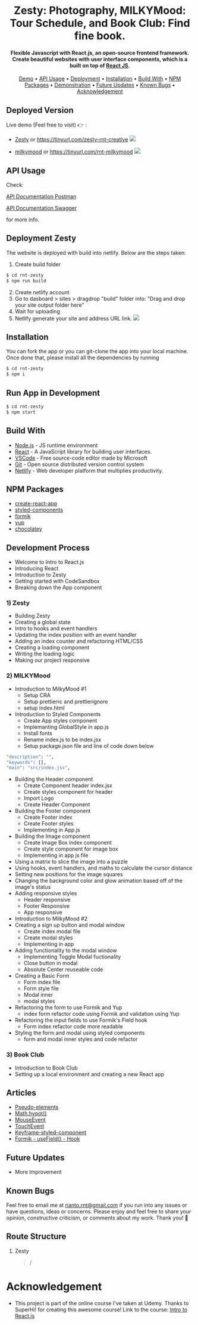 <h1 align="center">
  <br>
  Zesty: Photography, MILKYMood: Tour Schedule, and Book Club: Find fine book. 
  <br>
</h1>

<h4 align="center"> Flexible Javascript with React.js, an open-source frontend framework. Create beautiful websites with user interface components, which is a built on top of <a href="https://reactjs.org/" target="_blank">React JS</a>.</h4>

 <p align="center">
 <a href="#deployed-version">Demo</a> •
  <a href="#api-usage">API Usage</a> •
  <a href="#deployment">Deployment</a> •
  <a href="#installation">Installation</a> •
  <a href="#build-with">Build With</a> •
  <a href="#npm-packages">NPM Packages</a> •
  <a href="#demonstration">Demonstration</a> •
  <a href="#future-updates">Future Updates</a> • 
  <a href="#known-bugs">Known Bugs</a> • 
  <a href="#acknowledgement">Acknowledgement</a>
</p>

## Deployed Version

Live demo (Feel free to visit) 👉 :

- [Zesty](https://62d41759f047fa5ec85817e0--dapper-cendol-7d0b54.netlify.app/) or https://tinyurl.com/zesty-rnt-creative
  [![](https://github.com/Rianto-RNT/rnt-super-react/blob/development/rnt-zesty/src/assets/images/zesty-homepage.png)](https://github.com/Rianto-RNT/rnt-super-react)

- [milkymood](https://lambent-hotteok-00b7b0.netlify.app/) or https://tinyurl.com/rnt-milkymood
  [![](https://github.com/Rianto-RNT/rnt-super-react/blob/development/milkymood/src/assets/images/milky-mood-homepage.png)](https://github.com/Rianto-RNT/rnt-super-react)

## API Usage

Check:

[API Documentation Postman](https://documenter.getpostman.com/view/16994323/UVkiSJNz)

[API Documentation Swagger](https://app.swaggerhub.com/apis-docs/rnt-development-one/bootcamp-booking_api/1.0)

for more info.

## Deployment Zesty

The website is deployed with build into netlify. Below are the steps taken:

1. Create build folder

```sh
$ cd rnt-zesty
$ npm run build
```

2. Create netlify account
3. Go to dasboard > sites > dragdrop "build" folder into: "Drag and drop your site output folder here"
4. Wait for uploading
5. Netlify generate your site and address URL link.
   [![](https://github.com/Rianto-RNT/rnt-super-react/blob/development/rnt-zesty/src/assets/images/netlify-build-folder-upload-location.png)](https://github.com/Rianto-RNT/rnt-super-react)

## Installation

You can fork the app or you can git-clone the app into your local machine. Once done that, please install all the dependencies by running

```sh
$ cd rnt-zesty
$ npm i
```

## Run App in Development

```sh
$ cd rnt-zesty
$ npm start
```

## Build With

- [Node.js](https://nodejs.org/en) - JS runtime environment
- [React](https://www.react.org/) - A JavaScript library for building user interfaces.
- [VSCode](https://code.visualstudio.com) - Free source-code editor made by Microsoft
- [Git](https://git-scm.com) - Open source distributed version control system
- [Netlify](https://www.netlify.com/) - Web developer platform that multiplies productivity.

## NPM Packages

- [create-react-app](https://github.com/facebook/create-react-app)
- [styled-components](https://github.com/styled-components/styled-components)
- [formik](https://github.com/jaredpalmer/formik)
- [yup](https://github.com/jquense/yup)
- [chocolatey](https://chocolatey.org/)

## Development Process

- Welcome to Intro to React.js
- Introducing React
- Introduction to Zesty
- Getting started with CodeSandbox
- Breaking down the App component

### 1) Zesty

- Building Zesty
- Creating a global state
- Intro to hooks and event handlers
- Updating the index position with an event handler
- Adding an index counter and refactoring HTML/CSS
- Creating a loading component
- Writing the loading logic
- Making our project responsive

### 2) MILKYMood

- Introduction to MilkyMood #1
  - Setup CRA
  - Setup prettierrc and prettierignore
  - setup index.html
- Introduction to Styled Components
  - Create App styles component
  - Implemanting GlobalStyle in app.js
  - Install fonts
  - Rename index.js to be index.jsx
  - Setup package.json file and line of code down below

```sh
"description": "",
"keywords": [],
"main": "src/index.jsx",
```

- Building the Header component
  - Create Component header index.jsx
  - Create styles component for header
  - Import Logo
  - Create Header Component
- Building the Footer component
  - Create Footer index
  - Create Footer styles
  - Implementing in App.js
- Building the Image component
  - Create Image Box index component
  - Create style component for image box
  - Implementing in app js file
- Using a matrix to slice the image into a puzzle
- Using hooks, event handlers, and maths to calculate the cursor distance
- Setting new positions for the image squares
- Changing the background color and glow animation based off of the image's status
- Adding responsive styles
  - Header responsive
  - Footer Responsive
  - App responsive
- Introduction to MilkyMood #2
- Creating a sign up button and modal window
  - Create index modal file
  - Create modal styles
  - Implementing in app
- Adding functionality to the modal window
  - Implementing Toggle Modal fuctionality
  - Close button in modal
  - Absolute Center reuseable code
- Creating a Basic Form
  - Form index file
  - Form style file
  - Modal inner
  - modal styles
- Refactoring the form to use Formik and Yup
  - index form refactor code using Formik and validation using Yup
- Refactoring the input fields to use Formik's Field hook
  - Form index refactor code more readable
- Styling the form and modal using styled components
  - form and modal inner styles and code refactor

### 3) Book Club

- Introduction to Book Club
- Setting up a local environment and creating a new React app

## Articles

- [Pseudo-elements](https://developer.mozilla.org/en-US/docs/Web/CSS/Pseudo-elements)
- [Math.hypot()](https://developer.mozilla.org/en-US/docs/Web/JavaScript/Reference/Global_Objects/Math/hypot)
- [MouseEvent](https://developer.mozilla.org/en-US/docs/Web/API/MouseEvent)
- [TouchEvent](https://developer.mozilla.org/en-US/docs/Web/API/Touch_events)
- [Keyframe-styled-component](https://styled-components.com/docs/api#keyframes)
- [Formik - useField() - Hook](https://formik.org/docs/api/useField)

## Future Updates

- More Improvement

## Known Bugs

Feel free to email me at rianto.rnt@gmail.com if you run into any issues or have questions, ideas or concerns.
Please enjoy and feel free to share your opinion, constructive criticism, or comments about my work. Thank you! 🙂

## Route Structure

1. Zesty
   > /

# Acknowledgement

- This project is part of the online course I've taken at Udemy. Thanks to SuperHi! for creating this awesome course! Link to the course: [Intro to React.js](https://www.superhi.com/courses/intro-to-react-javascript)
